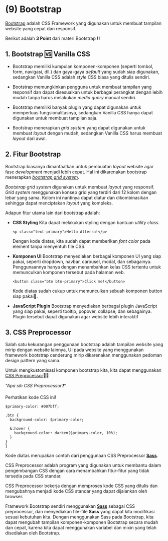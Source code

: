 # **(9) Bootstrap**

[Bootstrap](https://getbootstrap.com/) adalah CSS Framework yang digunakan untuk membuat tampilan website yang cepat dan responsif.

Berikut adalah **3 Point** dari materi Bootstrap **‼️**

## **1. Bootstrap 🆚 Vanilla CSS**

- Bootstrap memiliki kumpulan komponen-komponen (seperti tombol, form, navigasi, dll.) dan gaya-gaya _default_ yang sudah siap digunakan, sedangkan Vanilla CSS adalah _style_ CSS biasa yang ditulis sendiri.

- Bootstrap memungkinkan pengguna untuk membuat tampilan yang responsif dan dapat disesuaikan untuk berbagai perangkat dengan lebih mudah tanpa harus melakukan _media query_ manual sendiri.

- Bootstrap memiliki banyak plugin yang dapat digunakan untuk memperluas fungsionalitasnya, sedangkan Vanilla CSS hanya dapat digunakan untuk membuat tampilan saja.

- Bootstrap menerapkan _grid system_ yang dapat digunakan untuk membuat _layout_ dengan mudah, sedangkan Vanilla CSS harus membuat _layout_ dari awal.

## **2. Fitur Bootstrap**

Bootstrap biasanya dimanfaatkan untuk pembuatan _layout_ website agar fase _development_ menjadi lebih cepat. Hal ini dikarenakan bootstrap menerapkan [_bootstrap grid system_](https://getbootstrap.com/docs/5.3/layout/grid/#example).

_Bootstrap grid system_ digunakan untuk membuat _layout_ yang responsif. _Grid system_ menggunakan konsep grid yang terdiri dari 12 kolom dengan lebar yang sama. Kolom ini nantinya dapat diatur dan dikombinasikan sehingga dapat menciptakan _layout_ yang kompleks.

Adapun fitur utama lain dari bootstrap adalah:

- **CSS Styling** Kita dapat melakukan styling dengan bantuan _utility class_.

      <p class="text-primary">Hello Alterra!</p>

  Dengan kode diatas, kita sudah dapat memberikan _font color_ pada element tanpa menyentuh file CSS.

- **Komponen UI** Bootstrap menyediakan berbagai komponen UI yang siap pakai, seperti dropdown, navbar, carousel, modal, dan sebagainya. Penggunaannya hanya dengan menambahkan kelas CSS tertentu untuk memunculkan komponen tersebut pada halaman web.

      <button class="btn btn-primary">Click me!</button>

  Kode diatas sudah cukup untuk memunculkan sebuah komponen button siap pakai🌈.

- **JavaScript Plugin** Bootstrap menyediakan berbagai plugin JavaScript yang siap pakai, seperti tooltip, popover, collapse, dan sebagainya. Plugin tersebut dapat digunakan agar website lebih interaktif

## **3. CSS Preprocessor**

Salah satu kekurangan penggunaan bootstrap adalah tampilan website yang mirip dengan website lainnya, UI pada website yang menggunakan framework bootstrap cenderung mirip dikarenakan menggunakan pedoman design pattern yang sama.

Untuk mengkustomisasi komponen bootstrap kita, kita dapat menggunakan [CSS Preprocessor](https://developer.mozilla.org/en-US/docs/Glossary/CSS_preprocessor)💫💫

_"Apa sih CSS Preprocessor❓"_

Perhatikan kode CSS ini!

    $primary-color: #007bff;

    .btn {
      background-color: $primary-color;

      &:hover {
        background-color: darken($primary-color, 10%);
      }
    }
    }

Kode diatas merupakan contoh dari penggunaan CSS Preprocessor [**Sass**](https://sass-lang.com/).

CSS Preprocessor adalah program yang digunakan untuk membantu dalam pengembangan CSS dengan cara menambahkan fitur-fitur yang tidak tersedia pada CSS standar.

CSS Preprocessor bekerja dengan memproses kode CSS yang ditulis dan mengubahnya menjadi kode CSS standar yang dapat dijalankan oleh browser.

Framework Bootstrap sendiri menggunakan [**Sass**](https://sass-lang.com/) sebagai CSS preprocessor, dan menyediakan file-file **Sass** yang dapat kita modifikasi sesuai kebutuhan kita. Dengan menggunakan Sass pada Bootstrap, kita dapat mengubah tampilan komponen-komponen Bootstrap secara mudah dan cepat, karena kita dapat menggunakan variabel dan mixin yang telah disediakan oleh Bootstrap.
